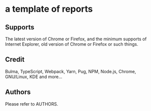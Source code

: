 # a template of reports
## Supports
The latest version of Chrome or Firefox,
and the minimum supports of Internet Explorer,
old version of Chrome or Firefox or such things.

## Credit
Bulma, TypeScript, Webpack, Yarn, Pug,
NPM, Node.js, Chrome, GNU/Linux, KDE and more...

## Authors
Please refer to AUTHORS.